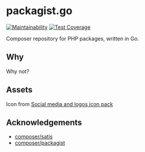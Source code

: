 # packagist.go

[![Maintainability](https://api.codeclimate.com/v1/badges/de00a0d47499a67619dc/maintainability)](https://codeclimate.com/github/brokeyourbike/packagist.go/maintainability)
[![Test Coverage](https://api.codeclimate.com/v1/badges/de00a0d47499a67619dc/test_coverage)](https://codeclimate.com/github/brokeyourbike/packagist.go/test_coverage)

Composer repository for PHP packages, written in Go.

## Why

Why not?

## Assets
Icon from [Social media and logos icon pack](https://www.iconfinder.com/iconsets/social-media-and-logos-11)

## Acknowledgements

- [composer/satis](https://github.com/composer/satis)
- [composer/packagist](https://github.com/composer/packagist)
